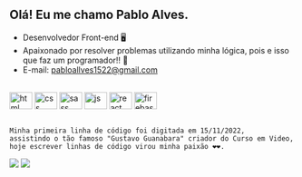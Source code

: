 ## Olá! Eu me chamo Pablo Alves.

- Desenvolvedor Front-end 🖥
- Apaixonado por resolver problemas utilizando minha lógica, pois e isso que faz um programador!! 🥰
- E-mail: pabloallves1522@gmail.com 

<br>
<div style="display: inline_block">
    <img align="center" alt="html" height="30" width="40" src="https://cdn.jsdelivr.net/gh/devicons/devicon/icons/html5/html5-original.svg" />
    <img align="center" alt="css" height="30" width="40" src="https://cdn.jsdelivr.net/gh/devicons/devicon/icons/css3/css3-original.svg" />
    <img align="center" alt="sass" height="30" width="40" src="https://cdn.jsdelivr.net/gh/devicons/devicon/icons/sass/sass-original.svg" />
    <img align="center" alt="js" height="30" width="40" src="https://cdn.jsdelivr.net/gh/devicons/devicon/icons/javascript/javascript-original.svg" />
    <img align="center" alt="react" height="30" width="40" src="https://cdn.jsdelivr.net/gh/devicons/devicon/icons/react/react-original.svg" />
    <img align="center" alt="firebase" height="30" width="40" src="https://cdn.jsdelivr.net/gh/devicons/devicon/icons/firebase/firebase-plain.svg" />
</div>
<br>

```
Minha primeira linha de código foi digitada em 15/11/2022,
assistindo o tão famoso "Gustavo Guanabara" criador do Curso em Video,
hoje escrever linhas de código virou minha paixão ❤❤.
```
 <div> 
  <a href="https://www.linkedin.com/in/pablo-alves-629bba245/" target="_blank"><img src="https://img.shields.io/badge/-LinkedIn-%230077B5?style=for-the-badge&logo=linkedin&logoColor=white"></a> 
 <a href="https://api.whatsapp.com/send?phone=5531989369803&text=" target="_blank"><img src="https://img.shields.io/badge/WhatsApp-25D366?style=for-the-badge&logo=whatsapp&logoColor=white"></a>
</div>
